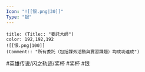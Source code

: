 ```yaml
---
Icon: "![[银.png|30]]"
Type: "银"
---
```

```ad-ed-sen-1-silver
title: (Title:: "委託大師")
color: 192,192,192
![[银.png|100]]
(Comment:: "所有委託（包括課外活動與實習課題）均成功達成")
```

#英雄传说/闪之轨迹/奖杯  #奖杯 #银